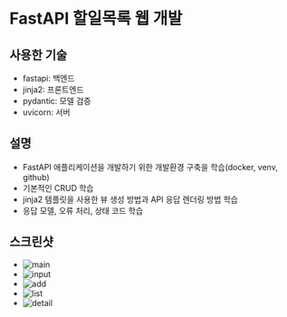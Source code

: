 # FastAPI 할일목록 웹 개발

## 사용한 기술
- fastapi: 백엔드
- jinja2: 프론트엔드
- pydantic: 모델 검증
- uvicorn: 서버

## 설명
- FastAPI 애플리케이션을 개발하기 위한 개발환경 구축을 학습(docker, venv, github)
- 기본적인 CRUD 학습
- jinja2 템플릿을 사용한 뷰 생성 방법과 API 응답 렌더링 방법 학습
- 응답 모델, 오류 처리, 상태 코드 학습

## 스크린샷
- ![main](https://github.com/koreanjys/todos/blob/main/screenshot/main.png)
- ![input](https://github.com/koreanjys/todos/blob/main/screenshot/input.png)
- ![add](https://github.com/koreanjys/todos/blob/main/screenshot/add.png)
- ![list](https://github.com/koreanjys/todos/blob/main/screenshot/list.png)
- ![detail](https://github.com/koreanjys/todos/blob/main/screenshot/detail.png)
